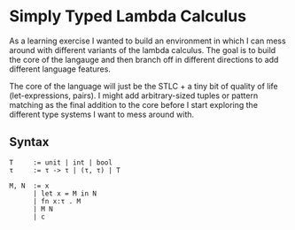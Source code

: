 # Simply Typed Lambda Calculus

As a learning exercise I wanted to build an environment in which I can mess around with different variants of the lambda calculus. The goal is to build the core of the langauge and then branch off in different directions to add different language features.

The core of the language will just be the STLC + a tiny bit of quality of life (let-expressions, pairs). I might add arbitrary-sized tuples or pattern matching as the final addition to the core before I start exploring the different type systems I want to mess around with.

## Syntax

```
T     := unit | int | bool
τ     := τ -> τ | (τ, τ) | T

M, N  := x
      | let x = M in N
      | fn x:τ . M
      | M N
      | c
```
